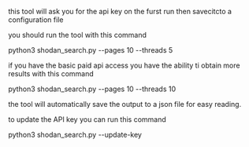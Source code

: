 this tool will ask you for the api key on the furst run then savecitcto a configuration file


you should run the tool with this command 

python3 shodan_search.py --pages 10 --threads 5

if you have the basic paid api access you have the ability ti obtain more results with this command

python3 shodan_search.py --pages 10 --threads 10




the tool will automatically save the output to a json file for easy reading.


to update the API key you can run this command 

python3 shodan_search.py --update-key

